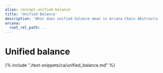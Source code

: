 ```yaml
---
alias: concept-unified-balance
title: 'Unified Balance'
description: 'What does unified balance mean in Arcana Chain Abstraction context?'
arcana:
  root_rel_path: ..
---
```


# Unified balance

{% include "./text-snippets/ca/unified_balance.md" %}